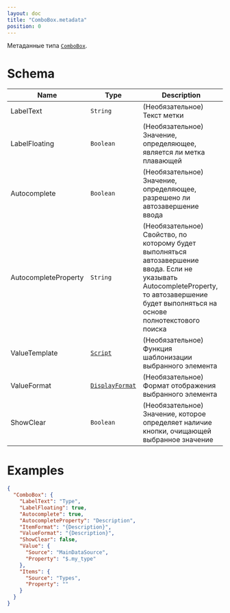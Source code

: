 ```yaml
---
layout: doc
title: "ComboBox.metadata"
position: 0
---
```


Метаданные типа [`ComboBox`](../).

# Schema

|Name|Type|Description|
|----|----|-----------|
|LabelText|`String`|(Необязательное) Текст метки|
|LabelFloating|`Boolean`|(Необязательное) Значение, определяющее, является ли метка плавающей|
|Autocomplete|`Boolean`|(Необязательное) Значение, определяющее, разрешено ли автозавершение ввода|
|AutocompleteProperty|`String`|(Необязательное) Свойство, по которому будет выполняться автозавершение ввода. Если не указывать AutocompleteProperty, то автозавершение будет выполняться на основе полнотекстового поиска|
|ValueTemplate|[`Script`](../../../Core/Script/)|(Необязательное) Функция шаблонизации выбранного элемента|
|ValueFormat|[`DisplayFormat`](../../../Core/DisplayFormat/)|(Необязательное) Формат отображения выбранного элемента|
|ShowClear|`Boolean`|(Необязательное) Значение, которое определяет наличие кнопки, очищающей выбранное значение|

# Examples

```json
{
  "ComboBox": {
    "LabelText": "Type",
    "LabelFloating": true,
    "Autocomplete": true,
    "AutocompleteProperty": "Description",
    "ItemFormat": "{Description}",
    "ValueFormat": "{Description}",
    "ShowClear": false,
    "Value": {
      "Source": "MainDataSource",
      "Property": "$.my_type"
    },
    "Items": {
      "Source": "Types",
      "Property": ""
    }
  }
}
```
